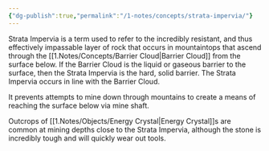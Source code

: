 ```yaml
---
{"dg-publish":true,"permalink":"/1-notes/concepts/strata-impervia/"}
---
```



Strata Impervia is a term used to refer to the incredibly resistant, and thus effectively impassable layer of rock that occurs in mountaintops that ascend through the [[1.Notes/Concepts/Barrier Cloud\|Barrier Cloud]] from the surface below. 
If the Barrier Cloud is the liquid or gaseous barrier to the surface, then the Strata Impervia is the hard, solid barrier. The Strata Impervia occurs in line with the Barrier Cloud. 

It prevents attempts to mine down through mountains to create a means of reaching the surface below via mine shaft. 

Outcrops of [[1.Notes/Objects/Energy Crystal\|Energy Crystal]]s are common at mining depths close to the Strata Impervia, although the stone is incredibly tough and will quickly wear out tools.

